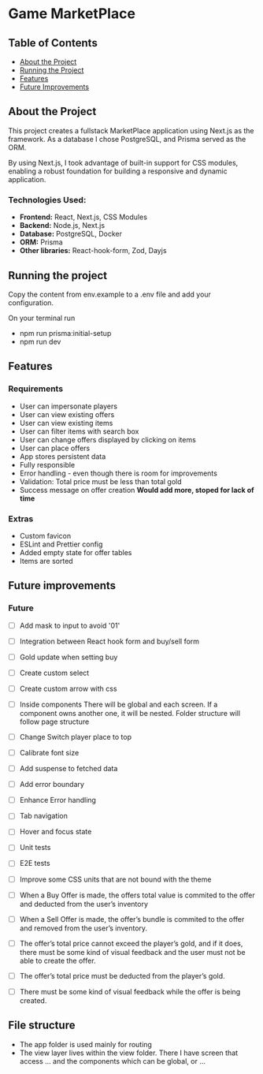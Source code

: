 # Game MarketPlace

## <a id="english">Table of Contents</a>

- [About the Project](#about)
- [Running the Project](#run)
- [Features](#highlights)
- [Future Improvements](#future)

## <a id="about">About the Project</a>

This project creates a fullstack MarketPlace application using Next.js as the framework. As a database I chose PostgreSQL, and Prisma served as the ORM.

By using Next.js, I took advantage of built-in support for CSS modules, enabling a robust foundation for building a responsive and dynamic application.

### Technologies Used:

- **Frontend:** React, Next.js, CSS Modules
- **Backend:** Node.js, Next.js
- **Database:** PostgreSQL, Docker
- **ORM:** Prisma
- **Other libraries:** React-hook-form, Zod, Dayjs

## <a id="run">Running the project</a>

Copy the content from env.example to a .env file and add your configuration.

On your terminal run

- npm run prisma:initial-setup
- npm run dev

## <a id="added">Features</a>

### Requirements

- User can impersonate players
- User can view existing offers
- User can view existing items
- User can filter items with search box
- User can change offers displayed by clicking on items
- User can place offers
- App stores persistent data
- Fully responsible
- Error handling - even though there is room for improvements
- Validation: Total price must be less than total gold
- Success message on offer creation
  **Would add more, stoped for lack of time**

### Extras

- Custom favicon
- ESLint and Prettier config
- Added empty state for offer tables
- Items are sorted

## <a id="future">Future improvements</a>

### Future

- [ ] Add mask to input to avoid '01'
- [ ] Integration between React hook form and buy/sell form
- [ ] Gold update when setting buy
- [ ] Create custom select
- [ ] Create custom arrow with css
- [ ] Inside components There will be global and each screen. If a component owns another one, it will be nested. Folder structure will follow page structure

- [ ] Change Switch player place to top
- [ ] Calibrate font size
- [ ] Add suspense to fetched data
- [ ] Add error boundary
- [ ] Enhance Error handling
- [ ] Tab navigation
- [ ] Hover and focus state
- [ ] Unit tests
- [ ] E2E tests
- [ ] Improve some CSS units that are not bound with the theme
- [ ] When a Buy Offer is made, the offers total value is commited to the offer and deducted from the user’s inventory
- [ ] When a Sell Offer is made, the offer’s bundle is commited to the offer and removed from the user’s inventory.
- [ ] The offer’s total price cannot exceed the player’s gold, and if it does, there must be some kind of visual feedback and the user must not be able to create the offer.
- [ ] The offer’s total price must be deducted from the player’s gold.
- [ ] There must be some kind of visual feedback while the offer is being created.

## File structure

- The app folder is used mainly for routing
- The view layer lives within the view folder. There I have screen that access ... and the components which can be global, or ...
